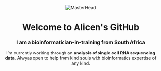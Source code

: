 <div style="text-align: center;">
  <img src="https://export-download.canva.com/HxDF0/DAFXkiHxDF0/30/0/0001-5238083921328377901.jpg?X-Amz-Algorithm=AWS4-HMAC-SHA256&X-Amz-Credential=AKIAJHKNGJLC2J7OGJ6Q%2F20230724%2Fus-east-1%2Fs3%2Faws4_request&X-Amz-Date=20230724T151452Z&X-Amz-Expires=19823&X-Amz-Signature=1934237c51ea40231075b9cd3ca6ea828863663e39e0004a863bd65bf01b9fe1&X-Amz-SignedHeaders=host&response-content-disposition=attachment%3B%20filename%2A%3DUTF-8%27%27git%2520hub.jpg&response-expires=Mon%2C%2024%20Jul%202023%2020%3A45%3A15%20GMT" alt="MasterHead">
  <h1 align="center">Welcome to Alicen's GitHub</h1>
  <h3 align="center">I am a bioinformatician-in-training from South Africa</h3>

  <p style="text-align: center;">
    I’m currently working through an <strong>analysis of single cell RNA sequencing data</strong>.
    Alwyas open to help from kind souls with bioinformatics expertise of any kind.
  </p>
</div>
